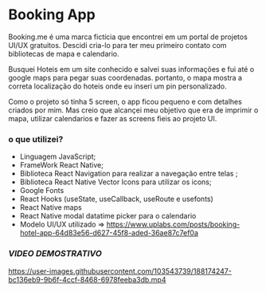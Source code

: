 # Booking App

Booking.me é uma marca fictícia que encontrei em um portal de projetos UI/UX gratuitos. 
Descidi cria-lo para ter meu primeiro contato com bibliotecas de mapa e calendario.

Busquei Hoteis em um site conhecido e salvei suas informações e fui até o google maps para pegar suas coordenadas.
portanto, o mapa mostra a correta localização do hoteis onde eu inseri um pin personalizado. 

Como o projeto só tinha 5 screen, o app ficou pequeno e com detalhes criados por mim. Mas creio que alcançei meu objetivo que era de 
imprimir o mapa, utilizar calendarios e fazer as screens fieis ao projeto UI.

### o que utilizei? 

* Linguagem JavaScript;
* FrameWork React Native;
* Biblioteca React Navigation para realizar a navegação entre telas ;
* Biblioteca React Native Vector Icons para utilizar os icons;
* Google Fonts
* React Hooks (useState, useCallback, useRoute e usefonts)
* React Native maps
* React Native modal datatime picker para o calendario
* Modelo UI/UX utilizado => https://www.uplabs.com/posts/booking-hotel-app-64d83e56-d627-45f8-aded-36ae87c7ef0a


### *VIDEO DEMOSTRATIVO*



https://user-images.githubusercontent.com/103543739/188174247-bc136eb9-9b6f-4ccf-8468-6978feeba3db.mp4

